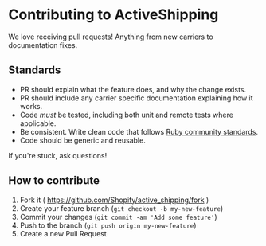 # Contributing to ActiveShipping

We love receiving pull requests! Anything from new carriers to documentation fixes.

## Standards

* PR should explain what the feature does, and why the change exists.
* PR should include any carrier specific documentation explaining how it works.
* Code _must_ be tested, including both unit and remote tests where applicable.
* Be consistent. Write clean code that follows [Ruby community standards](https://github.com/bbatsov/ruby-style-guide).
* Code should be generic and reusable.

If you're stuck, ask questions!

## How to contribute

1. Fork it ( https://github.com/Shopify/active_shipping/fork )
2. Create your feature branch (`git checkout -b my-new-feature`)
3. Commit your changes (`git commit -am 'Add some feature'`)
4. Push to the branch (`git push origin my-new-feature`)
5. Create a new Pull Request
